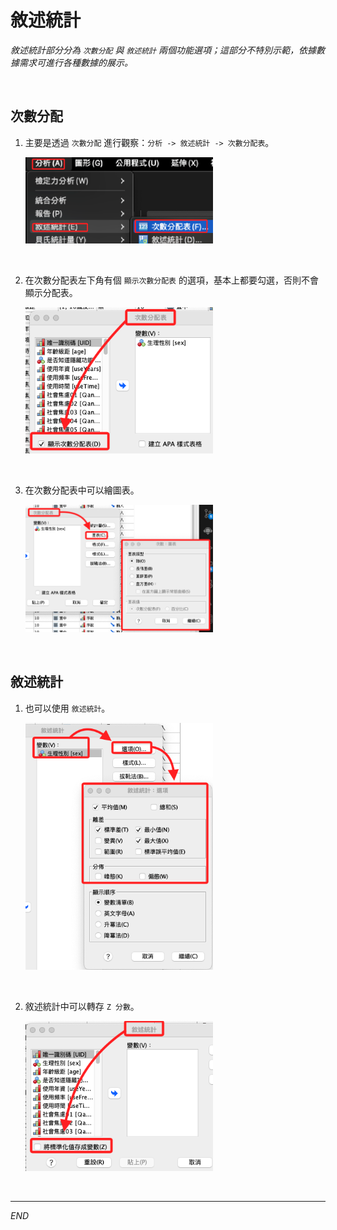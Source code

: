 # 敘述統計

_敘述統計部分分為 `次數分配` 與 `敘述統計` 兩個功能選項；這部分不特別示範，依據數據需求可進行各種數據的展示。_

<br>

## 次數分配

1. 主要是透過 `次數分配` 進行觀察：`分析 -> 敘述統計 -> 次數分配表`。

    <img src="images/img_01.png" width="300px">

<br>

2. 在次數分配表左下角有個 `顯示次數分配表` 的選項，基本上都要勾選，否則不會顯示分配表。

    <img src="images/img_04.png" width="300px">

<br>

3. 在次數分配表中可以繪圖表。

    <img src="images/img_05.png" width="300px">

<br>

## 敘述統計

1. 也可以使用 `敘述統計`。

    <img src="images/img_02.png" width="300px">

<br>

2. 敘述統計中可以轉存 `Z 分數`。

    <img src="images/img_03.png" width="300px">

<br>

___

_END_